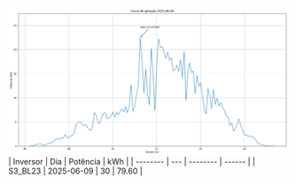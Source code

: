 ![My Image](09_06_2025-S3_BL23.png)
| Inversor | Dia | Potência | kWh    |
| -------- | --- | -------- | ------ |
| S3_BL23       | 2025-06-09  | 30       | 79.60 |